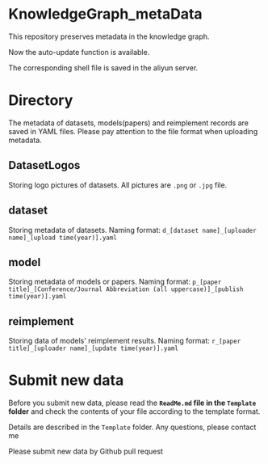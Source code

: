 # KnowledgeGraph_metaData
This repository preserves metadata in the knowledge graph.

Now the auto-update function is available. 

The corresponding shell file is saved in the aliyun server.

# Directory

The metadata of datasets, models(papers) and reimplement records are saved in YAML files. Please pay attention to the file format when uploading metadata.

## DatasetLogos

Storing logo pictures of datasets. All pictures are `.png` or `.jpg` file.

## dataset

Storing metadata of datasets.
Naming format: `d_[dataset name]_[uploader name]_[upload time(year)].yaml`

## model

Storing metadata of models or papers.
Naming format: `p_[paper title]_[Conference/Journal Abbreviation (all uppercase)]_[publish time(year)].yaml`

## reimplement

Storing data of models' reimplement results.
Naming format: `r_[paper title]_[uploader name]_[update time(year)].yaml`

# Submit new data

Before you submit new data, please read the **`ReadMe.md` file in the `Template` folder** and check the contents of your file according to the template format.

Details are described in the `Template` folder. Any questions, please contact me

Please submit new data by Github pull request
